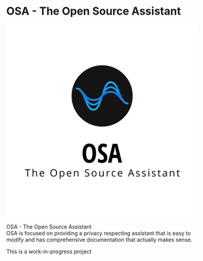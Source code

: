 # OSA - The Open Source Assistant

![OSA Logo](data/icon_with_text_and_description_vertical.svg?raw=true)

OSA - The Open Source Assistant \
OSA is focused on providing a privacy respecting assistant that is easy to modify and has comprehensive documentation that actually makes sense.

This is a work-in-progress project
